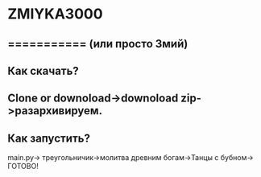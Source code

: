 # ZMIYKA3000
===========
(или просто Змий)
---------
**Как скачать?**
------------
Clone or downoload->downoload zip->разархивируем.
 ----------
**Как запустить?**
----------
main.py-> треугольничик->молитва древним богам->Танцы с бубном-> ГОТОВО!
